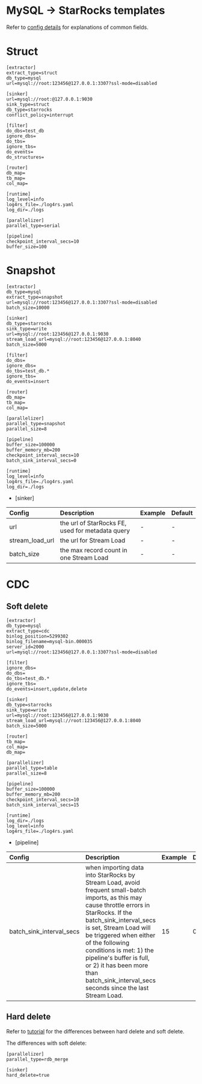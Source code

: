 # MySQL -> StarRocks templates

Refer to [config details](/docs/en/config.md) for explanations of common fields.

# Struct
```
[extractor]
extract_type=struct
db_type=mysql
url=mysql://root:123456@127.0.0.1:3307?ssl-mode=disabled

[sinker]
url=mysql://root:@127.0.0.1:9030
sink_type=struct
db_type=starrocks
conflict_policy=interrupt

[filter]
do_dbs=test_db
ignore_dbs=
do_tbs=
ignore_tbs=
do_events=
do_structures=

[router]
db_map=
tb_map=
col_map=

[runtime]
log_level=info
log4rs_file=./log4rs.yaml
log_dir=./logs

[parallelizer]
parallel_type=serial

[pipeline]
checkpoint_interval_secs=10
buffer_size=100
```

# Snapshot
```
[extractor]
db_type=mysql
extract_type=snapshot
url=mysql://root:123456@127.0.0.1:3307?ssl-mode=disabled
batch_size=10000

[sinker]
db_type=starrocks
sink_type=write
url=mysql://root:123456@127.0.0.1:9030
stream_load_url=mysql://root:123456@127.0.0.1:8040
batch_size=5000

[filter]
do_dbs=
ignore_dbs=
do_tbs=test_db.*
ignore_tbs=
do_events=insert

[router]
db_map=
tb_map=
col_map=

[parallelizer]
parallel_type=snapshot
parallel_size=8

[pipeline]
buffer_size=100000
buffer_memory_mb=200
checkpoint_interval_secs=10
batch_sink_interval_secs=0

[runtime]
log_level=info
log4rs_file=./log4rs.yaml
log_dir=./logs
```

- [sinker]

| Config | Description | Example | Default |
| :-------- | :-------- | :-------- | :-------- |
| url | the url of StarRocks FE, used for metadata query | - | - |
| stream_load_url | the url for Stream Load | - | - |
| batch_size | the max record count in one Stream Load | - | - |

# CDC

## Soft delete
```
[extractor]
db_type=mysql
extract_type=cdc
binlog_position=5299302
binlog_filename=mysql-bin.000035
server_id=2000
url=mysql://root:123456@127.0.0.1:3307?ssl-mode=disabled

[filter]
ignore_dbs=
do_dbs=
do_tbs=test_db.*
ignore_tbs=
do_events=insert,update,delete

[sinker]
db_type=starrocks
sink_type=write
url=mysql://root:123456@127.0.0.1:9030
stream_load_url=mysql://root:123456@127.0.0.1:8040
batch_size=5000

[router]
tb_map=
col_map=
db_map=

[parallelizer]
parallel_type=table
parallel_size=8

[pipeline]
buffer_size=100000
buffer_memory_mb=200
checkpoint_interval_secs=10
batch_sink_interval_secs=15

[runtime]
log_dir=./logs
log_level=info
log4rs_file=./log4rs.yaml
```

- [pipeline]

| Config | Description | Example | Default |
| :-------- | :-------- | :-------- | :-------- |
| batch_sink_interval_secs | when importing data into StarRocks by Stream Load, avoid frequent small-batch imports, as this may cause throttle errors in StarRocks. If the batch_sink_interval_secs is set, Stream Load will be triggered when either of the following conditions is met: 1) the pipeline's buffer is full, or 2) it has been more than batch_sink_interval_secs seconds since the last Stream Load. | 15 | 0 |

## Hard delete
Refer to [tutorial](/docs/en/tutorial/mysql_to_starrocks.md) for the differences between hard delete and soft delete.

The differences with soft delete: 

```
[parallelizer]
parallel_type=rdb_merge

[sinker]
hard_delete=true
```